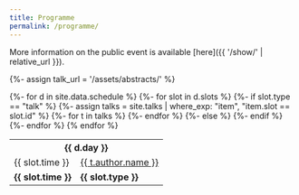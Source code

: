 ```yaml
---
title: Programme 
permalink: /programme/
---
```


More information on the public event is available [here]({{ '/show/' | relative_url }}). 

{%- assign talk_url = '/assets/abstracts/' %} 

<table>
  <tbody> 
{%- for d in site.data.schedule %}
<tr> <th colspan="2"> {{ d.day }} </th> </tr> 
{%- for slot in d.slots %}
{%- if slot.type == "talk" %} 
{%- assign talks = site.talks | where_exp: "item", "item.slot == slot.id" %} 
{%- for t in talks %} 
<tr>
  <td> {{ slot.time }} </td>
  <td> 
    <a href="{{ t.url | relative_url }}">{{ t.author.name }}</a> 
  </td>
</tr> 
{%- endfor %} 
{%- else %}
<tr>
  <td> <strong>{{ slot.time }}</strong> </td>
  <td> <strong>{{ slot.type }}</strong> </td>
</tr> 
{%- endif %} 
{%- endfor %} 
{% endfor %} 
</tbody> </table> 




